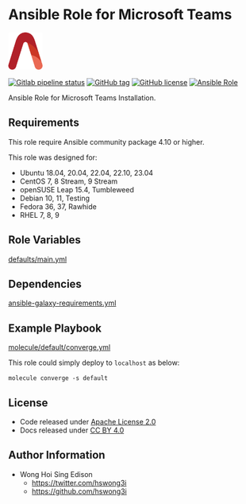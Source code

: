 # Ansible Role for Microsoft Teams

<a href="https://alvistack.com" title="AlviStack" target="_blank"><img src="/alvistack.svg" height="75" alt="AlviStack"></a>

[![Gitlab pipeline status](https://img.shields.io/gitlab/pipeline/alvistack/ansible-role-teams/master)](https://gitlab.com/alvistack/ansible-role-teams/-/pipelines)
[![GitHub tag](https://img.shields.io/github/tag/alvistack/ansible-role-teams.svg)](https://github.com/alvistack/ansible-role-teams/tags)
[![GitHub license](https://img.shields.io/github/license/alvistack/ansible-role-teams.svg)](https://github.com/alvistack/ansible-role-teams/blob/master/LICENSE)
[![Ansible Role](https://img.shields.io/badge/galaxy-alvistack.teams-blue.svg)](https://galaxy.ansible.com/alvistack/teams)

Ansible Role for Microsoft Teams Installation.

## Requirements

This role require Ansible community package 4.10 or higher.

This role was designed for:

-   Ubuntu 18.04, 20.04, 22.04, 22.10, 23.04
-   CentOS 7, 8 Stream, 9 Stream
-   openSUSE Leap 15.4, Tumbleweed
-   Debian 10, 11, Testing
-   Fedora 36, 37, Rawhide
-   RHEL 7, 8, 9

## Role Variables

[defaults/main.yml](defaults/main.yml)

## Dependencies

[ansible-galaxy-requirements.yml](ansible-galaxy-requirements.yml)

## Example Playbook

[molecule/default/converge.yml](molecule/default/converge.yml)

This role could simply deploy to `localhost` as below:

    molecule converge -s default

## License

-   Code released under [Apache License 2.0](LICENSE)
-   Docs released under [CC BY 4.0](http://creativecommons.org/licenses/by/4.0/)

## Author Information

-   Wong Hoi Sing Edison
    -   <https://twitter.com/hswong3i>
    -   <https://github.com/hswong3i>
